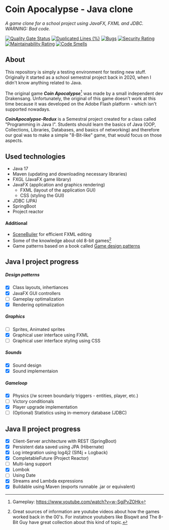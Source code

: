 
# Coin Apocalypse - Java clone
_A game clone for a school project using JavaFX, FXML and JDBC. WARNING: Bad code._

[![Quality Gate Status](https://sonarcloud.io/api/project_badges/measure?project=MrAlois_coin-apocalypse-redux&metric=alert_status)](https://sonarcloud.io/summary/new_code?id=MrAlois_coin-apocalypse-redux)
[![Duplicated Lines (%)](https://sonarcloud.io/api/project_badges/measure?project=MrAlois_coin-apocalypse-redux&metric=duplicated_lines_density)](https://sonarcloud.io/summary/new_code?id=MrAlois_coin-apocalypse-redux)
[![Bugs](https://sonarcloud.io/api/project_badges/measure?project=MrAlois_coin-apocalypse-redux&metric=bugs)](https://sonarcloud.io/summary/new_code?id=MrAlois_coin-apocalypse-redux)
[![Security Rating](https://sonarcloud.io/api/project_badges/measure?project=MrAlois_coin-apocalypse-redux&metric=security_rating)](https://sonarcloud.io/summary/new_code?id=MrAlois_coin-apocalypse-redux)
[![Maintainability Rating](https://sonarcloud.io/api/project_badges/measure?project=MrAlois_coin-apocalypse-redux&metric=sqale_rating)](https://sonarcloud.io/summary/new_code?id=MrAlois_coin-apocalypse-redux)
[![Code Smells](https://sonarcloud.io/api/project_badges/measure?project=MrAlois_coin-apocalypse-redux&metric=code_smells)](https://sonarcloud.io/summary/new_code?id=MrAlois_coin-apocalypse-redux)

## About
This repository is simply a testing environment for testing new stuff. Originally it started as a school semestral project back in 2020, when I didn't know anything related to Java. 

The original game _**Coin Apocalypse**_[^1] was made by a small independent dev Drakensang. Unfortunately, the original of this game doesn't work at this time because it was developed on the Adobe Flash platform - which isn't supported nowadays. 

_**CoinApocalypse-Redux**_ is a Semestral project created for a class called "Programming in Java I". Students should learn the basics of Java (OOP, Collections, Libraries, Databases, and basics of networking) and therefore our goal was to make a simple "8-Bit-like" game, that would focus on those aspects.


## Used technologies 
- Java 17
- Maven (updating and downloading necessary libraries)
- FXGL (JavaFX game library)
- JavaFX (application and graphics rendering)
     - FXML (layout of the application GUI)
     - CSS (styling the GUI)
- JDBC (JPA)
- SpringBoot
- Project reactor

#### Additional
- [SceneBuiler](https://gluonhq.com/products/scene-builder/) for efficient FXML editing
- Some of the knowledge about old 8-bit games[^2]
- Game patterns based on a book called [Game design patterns](https://gameprogrammingpatterns.com/contents.html)

## Java I project progress
##### Design patterns
- [X] Class layouts, inhertiances
- [X] JavaFX GUI controllers
- [ ] Gameplay optimalization
- [X] Rendering optimalization
##### Graphics
- [ ] Sprites, Animated sprites
- [X] Graphical user interface using FXML
- [ ] Graphical user interface styling using CSS
##### Sounds
- [X] Sound design
- [X] Sound implementaion
##### Gameloop
- [X] Physics (/w screen boundariy triggers - entities, player, etc.)
- [ ] Victory conditionals
- [X] Player upgrade implementation
- [ ] \(Optional) Statistics using in-memory database (JDBC)

## Java II project progress
- [X] Client-Server architecture with REST 	(SpringBoot)
- [X] Persistent data saved using JPA		(Hibernate)
- [X] Log integration using log4j2		(Slf4j + Logback)
- [X] CompletableFuture				(Project Reactor)
- [ ] Multi-lang support			
- [X] Lombok		
- [ ] Using Date
- [X] Streams and Lambda expressions
- [X] Buildable using Maven (exports runnable .jar or equivalent)

[^1]: Gameplay: https://www.youtube.com/watch?v=w-SgjPvZOHk
[^2]: Great sources of information are youtube videos about how the games worked back in the 00's. For instatnce youtubers like Bisqwit and The 8-Bit Guy have great collection about this kind of topic.
